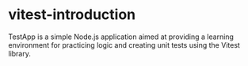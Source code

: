 # vitest-introduction
TestApp is a simple Node.js application aimed at providing a learning environment for practicing logic and creating unit tests using the Vitest library.
